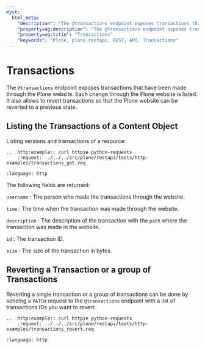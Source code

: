 ```yaml
---
myst:
  html_meta:
    "description": "The @transactions endpoint exposes transactions that have been made through the Plone website."
    "property=og:description": "The @transactions endpoint exposes transactions that have been made through the Plone website."
    "property=og:title": "Transactions"
    "keywords": "Plone, plone.restapi, REST, API, Transactions"
---
```


# Transactions

The `@transactions` endpoint exposes transactions that have been made through the Plone website.
Each change through the Plone website is listed.
It also allows to revert transactions so that the Plone website can be reverted to a previous state.


## Listing the Transactions of a Content Object

Listing versions and transactions of a resource:

```{eval-rst}
..  http:example:: curl httpie python-requests
    :request: ../../../src/plone/restapi/tests/http-examples/transactions_get.req
```

```{literalinclude} ../../../src/plone/restapi/tests/http-examples/transactions_get.resp
:language: http
```

The following fields are returned:

`username`
: The person who made the transactions through the website.

`time`
: The time when the transaction was made through the website.

`description`
: The description of the transaction with the `path` where the transaction was made in the website.

`id`
: The transaction ID.

`size`
: The size of the transaction in bytes.


## Reverting a Transaction or a group of Transactions

Reverting a single transaction or a group of transactions can be done by sending a `PATCH` request to the `@transactions` endpoint with a list of transactions IDs you want to revert:

```{eval-rst}
..  http:example:: curl httpie python-requests
    :request: ../../../src/plone/restapi/tests/http-examples/transactions_revert.req
```

```{literalinclude} ../../../src/plone/restapi/tests/http-examples/transactions_revert.resp
:language: http
```
